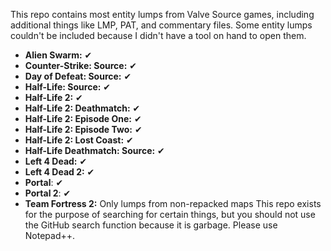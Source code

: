 This repo contains most entity lumps from Valve Source games, including additional things like LMP, PAT, and commentary files. Some entity lumps couldn't be included because I didn't have a tool on hand to open them.
* **Alien Swarm:** ✔
* **Counter-Strike: Source:** ✔
* **Day of Defeat: Source:** ✔
* **Half-Life: Source:** ✔
* **Half-Life 2:** ✔
* **Half-Life 2: Deathmatch:** ✔
* **Half-Life 2: Episode One:** ✔
* **Half-Life 2: Episode Two:** ✔
* **Half-Life 2: Lost Coast:** ✔
* **Half-Life Deathmatch: Source:** ✔
* **Left 4 Dead:** ✔
* **Left 4 Dead 2:** ✔
* **Portal**: ✔
* **Portal 2**: ✔
* **Team Fortress 2:** Only lumps from non-repacked maps
This repo exists for the purpose of searching for certain things, but you should not use the GitHub search function because it is garbage. Please use Notepad++.

